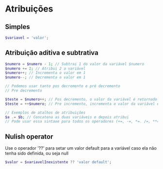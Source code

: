 # Atribuições 

## Simples

```php
$variavel = 'valor';
```

## Atribuição aditiva e subtrativa 

```php
$numero = $numero - 1; // Subtrai 1 do valor da variável $numero
$numero += 2; // Atribui 2 a variável
$numero++; // Incrementa o valor em 1
$numero--; // Decrementa o valor em 1

// Podemos usar tanto pos decremento e pré decremento 
// Pre decremento 

$teste = $numero++; // Pos decremento, o valor da variável é retornado e depois é incrementado
$teste = ++$numero; // Pre incremento, incrementa o valor da variável e depois retorna o valor 

// Exemplos de atalhos de atribuições 
$a .= $b; // Concatena as duas variáveis e depois atribui
// Pode usar essa sintaxe para todos os operadores (+=, -=, *=. /=, **=, etc)
```

## Nulish operator 

Use o operador '??' para setar um valor default para a variável caso ela não tenha sido definida,
ou seja null 

```php 
$valor = $variavelInexistente ?? 'valor default';
```

